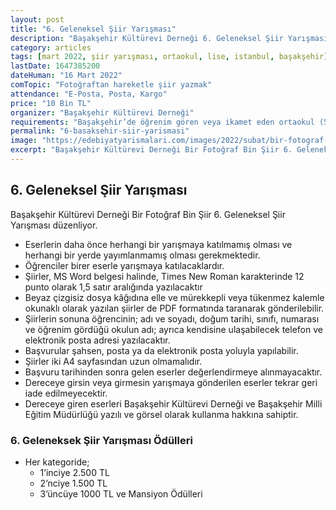 ```yaml
---
layout: post
title: "6. Geleneksel Şiir Yarışması"
description: "Başakşehir Kültürevi Derneği 6. Geleneksel Şiir Yarışması düzenliyor."
category: articles
tags: [mart 2022, şiir yarışması, ortaokul, lise, istanbul, başakşehir]
lastDate: 1647385200
dateHuman: "16 Mart 2022"
comTopic: "Fotoğraftan hareketle şiir yazmak"
attendance: "E-Posta, Posta, Kargo"
price: "10 Bin TL"
organizer: "Başakşehir Kültürevi Derneği"
requirements: "Başakşehir’de öğrenim gören veya ikamet eden ortaokul (5, 6, 7 ve 8. sınıflar) ve ortaöğretim (9, 10, 11 ve 12. sınıflar) kurumlarında okuyan öğrenciler."
permalink: "6-basaksehir-siir-yarismasi"
image: "https://edebiyatyarismalari.com/images/2022/subat/bir-fotograf-bin-siir-yarismasi.jpeg"
excerpt: "Başakşehir Kültürevi Derneği Bir Fotoğraf Bin Şiir 6. Geleneksel Şiir Yarışması düzenliyor."
---
```


## 6. Geleneksel Şiir Yarışması
Başakşehir Kültürevi Derneği Bir Fotoğraf Bin Şiir 6. Geleneksel Şiir Yarışması düzenliyor.  

- Eserlerin daha önce herhangi bir yarışmaya katılmamış olması ve herhangi bir yerde yayımlanmamış olması gerekmektedir.
- Öğrenciler birer eserle yarışmaya katılacaklardır.
- Şiirler, MS Word belgesi halinde, Times New Roman karakterinde 12 punto olarak 1,5 satır aralığında yazılacaktır
- Beyaz çizgisiz dosya kâğıdına elle ve mürekkepli veya tükenmez kalemle okunaklı olarak yazılan şiirler de PDF formatında taranarak gönderilebilir.
- Şiirlerin sonuna öğrencinin; adı ve soyadı, doğum tarihi, sınıfı, numarası ve öğrenim gördüğü okulun adı; ayrıca kendisine ulaşabilecek telefon ve elektronik posta adresi yazılacaktır.
- Başvurular şahsen, posta ya da elektronik posta yoluyla yapılabilir.
- Şiirler iki A4 sayfasından uzun olmamalıdır.
- Başvuru tarihinden sonra gelen eserler değerlendirmeye alınmayacaktır.
- Dereceye girsin veya girmesin yarışmaya gönderilen eserler tekrar geri iade edilmeyecektir.
- Dereceye giren eserleri Başakşehir Kültürevi Derneği ve Başakşehir Milli Eğitim Müdürlüğü yazılı ve görsel olarak kullanma hakkına sahiptir.

### 6. Geleneksek Şiir Yarışması Ödülleri
- Her kategoride;
    - 1’inciye 2.500 TL
    - 2’nciye 1.500 TL
    - 3’üncüye 1000 TL ve Mansiyon Ödülleri